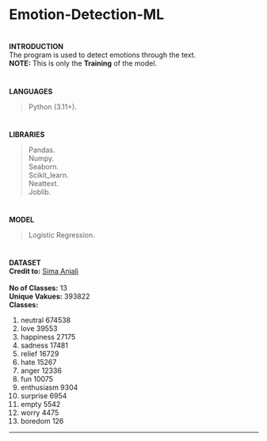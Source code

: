 # Emotion-Detection-ML
#
**INTRODUCTION<br>**
The program is used to detect emotions through the text.<br>
**NOTE:** This is only the **Training** of the model.
#
**LANGUAGES**
> Python (3.11+).
#
**LIBRARIES**
> Pandas.<br>
> Numpy.<br>
> Seaborn.<br>
> Scikit_learn.<br>
> Neattext.<br>
> Joblib.<br>
#
**MODEL**
> Logistic Regression.
#
**DATASET<br>**
<b>Credit to:</b>
<a href="https://www.kaggle.com/datasets/simaanjali/emotion-analysis-based-on-text"> Sima Anjali </a><br><br>
<b>No of Classes:</b> 13<br>
<b>Unique Vakues:</b> 393822<br>
<b>Classes:</b> 
 1. neutral       674538<br>
 2. love           39553<br>
 3. happiness      27175<br>
 4. sadness        17481<br>
 5. relief         16729<br>
 6. hate           15267<br>
 7. anger          12336<br>
 8. fun            10075<br>
 9. enthusiasm      9304<br>
10. surprise        6954<br>
11. empty           5542<br>
12. worry           4475<br>
13. boredom          126<br>
<hr>
